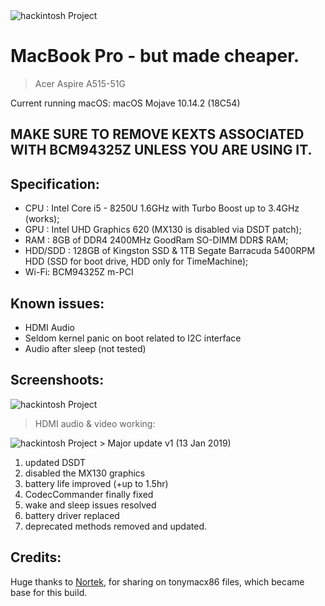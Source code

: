 <img src="https://i.imgur.com/n7CC8RU.png" title="hackintosh" alt="hackintosh Project">

# MacBook Pro - but made cheaper.

> Acer Aspire A515-51G


Current running macOS: macOS Mojave 10.14.2 (18C54)
## MAKE SURE TO REMOVE KEXTS ASSOCIATED WITH BCM94325Z UNLESS YOU ARE USING IT.


## Specification:
 - CPU : Intel Core i5 - 8250U 1.6GHz with Turbo Boost up to 3.4GHz (works);
 - GPU : Intel UHD Graphics 620 (MX130 is disabled via DSDT patch);
 - RAM : 8GB of DDR4 2400MHz GoodRam SO-DIMM DDR$ RAM;
 - HDD/SDD : 128GB of Kingston SSD & 1TB Segate Barracuda 5400RPM HDD (SSD for boot drive, HDD only for TimeMachine);
 - Wi-Fi: BCM94325Z m-PCI 
## Known issues:
 - HDMI Audio
 - Seldom kernel panic on boot related to I2C interface
 - Audio after sleep (not tested)
## Screenshoots:
<img src="https://i.imgur.com/axDujSd.png" title="hackintosh" alt="hackintosh Project">

> HDMI audio & video working:
<img src="https://i.imgur.com/xr3BUMT.png" title="hackintosh" alt="hackintosh Project">
> Major update v1 (13 Jan 2019)

1. updated DSDT
2. disabled the MX130 graphics
3. battery life improved (+up to 1.5hr)
4. CodecCommander finally fixed
5. wake and sleep issues resolved
6. battery driver replaced
7. deprecated methods removed and updated.
## Credits: 
Huge thanks to <a href = "https://www.tonymacx86.com/members/nortek.1202534/">Nortek</a>, for sharing on tonymacx86 files, which became base for this build.

